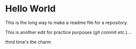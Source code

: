 # Hello World

This is the long way to make a readme file for a repository.

This is another edit for practice purposes (git commit etc.)...

third time's the charm
